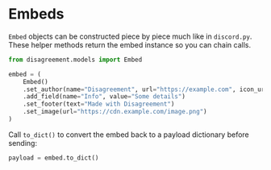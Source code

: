 # Embeds

`Embed` objects can be constructed piece by piece much like in `discord.py`.
These helper methods return the embed instance so you can chain calls.

```python
from disagreement.models import Embed

embed = (
    Embed()
    .set_author(name="Disagreement", url="https://example.com", icon_url="https://cdn.example.com/bot.png")
    .add_field(name="Info", value="Some details")
    .set_footer(text="Made with Disagreement")
    .set_image(url="https://cdn.example.com/image.png")
)
```

Call `to_dict()` to convert the embed back to a payload dictionary before sending:

```python
payload = embed.to_dict()
```
